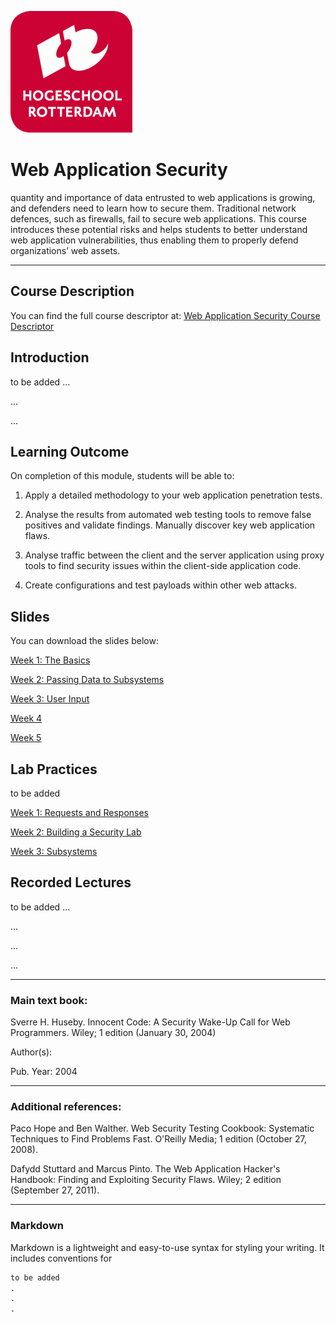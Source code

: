 ![Logo](docs/img/HR%20Logo.png)
# Web Application Security
quantity and importance of data entrusted to web applications is growing, and defenders need to learn how to secure them. Traditional network defences, such as firewalls, fail to secure web applications. This course introduces these potential risks and helps students to better understand web application vulnerabilities, thus enabling them to properly defend organizations’ web assets.

_____________________________________________________________________________________________________________________________________

## Course Description

You can find the full course descriptor at: [Web Application Security Course Descriptor](docs/Web_Application_Security.docx)


## Introduction

to be added
...

...

...

## Learning Outcome

On completion of this module, students will be able to:

1)	Apply a detailed methodology to your web application penetration tests.

2)	Analyse the results from automated web testing tools to remove false positives and validate findings. Manually discover key web application flaws.

3)	Analyse traffic between the client and the server application using proxy tools to find security issues within the client-side application code.

4)	Create configurations and test payloads within other web attacks.


## Slides

You can download the slides below:

[Week 1: The Basics](slds/W01-Basics.pptx)

[Week 2: Passing Data to Subsystems](slds/W01-Basics.pptx)

[Week 3: User Input](slds/W01-Basics.pptx)

[Week 4](slds/W01-Basics.pptx)

[Week 5](slds/W01-Basics.pptx)




## Lab Practices

to be added

[Week 1: Requests and Responses](labs/Lab01-Postman.docx)

[Week 2: Building a Security Lab](labs/Lab01-Postman.docx)

[Week 3: Subsystems](labs/Lab01-Postman.docx)




## Recorded Lectures
to be added
...

...

...

...



_____________________________________________________________________________________________________________________________________
### Main text book:
Sverre H. Huseby. Innocent Code: A Security Wake-Up Call for Web Programmers. Wiley; 1 edition (January 30, 2004)

Author(s):	

Pub. Year:	2004
_____________________________________________________________________________________________________________________________________
### Additional references:
Paco Hope and Ben Walther. Web Security Testing Cookbook: Systematic Techniques to Find Problems Fast. O'Reilly Media; 1 edition (October 27, 2008).

Dafydd Stuttard and Marcus Pinto. The Web Application Hacker's Handbook: Finding and Exploiting Security Flaws. Wiley; 2 edition (September 27, 2011).


_____________________________________________________________________________________________________________________________________

### Markdown

Markdown is a lightweight and easy-to-use syntax for styling your writing. It includes conventions for

```markdown
to be added
.
.
.
```
